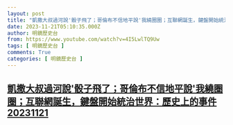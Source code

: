 ```yaml
---
layout: post
title: "凱撒大叔過河說'骰子飛了；哥倫布不信地平說'我繞圈圈；互聯網誕生，鍵盤開始統治世界：歷史上的事件20231121"
date: 2023-11-21T05:10:35.000Z
author: 明鏡歷史台
from: https://www.youtube.com/watch?v=4I5LwlTQ9Uw
tags: [ 明鏡歷史台 ]
comments: True
categories: [ 明鏡歷史台 ]
---
```

<!--1700543435000-->
[凱撒大叔過河說'骰子飛了；哥倫布不信地平說'我繞圈圈；互聯網誕生，鍵盤開始統治世界：歷史上的事件20231121](https://www.youtube.com/watch?v=4I5LwlTQ9Uw)
------

<div>

</div>
